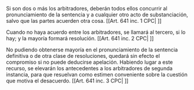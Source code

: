 Si son dos o más los arbitradores, deberán todos ellos concurrir al pronunciamiento de la sentencia y a cualquier otro acto de substanciación, salvo que las partes acuerden otra cosa. [[Art. 641 inc. 1 CPC| ]]

Cuando no haya acuerdo entre los arbitradores, se llamará al tercero, si lo hay; y la mayoría formará resolución. [[Art. 641 inc. 2 CPC| ]]

No pudiendo obtenerse mayoría en el pronunciamiento de la sentencia definitiva o de otra clase de resoluciones, quedará sin efecto el compromiso si no puede deducirse apelación. Habiendo lugar a este recurso, se elevarán los antecedentes a los arbitradores de segunda instancia, para que resuelvan como estimen conveniente sobre la cuestión que motiva el desacuerdo. [[Art. 641 inc. 3 CPC| ]]